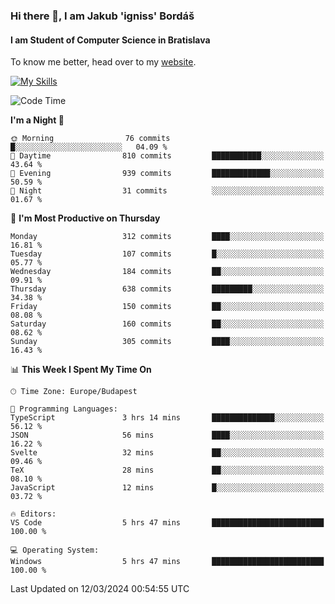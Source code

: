 ### Hi there 👋, I am Jakub 'igniss' Bordáš

#### I am Student of Computer Science in Bratislava
To know me better, head over to my [website](https://bordas.sk).

[![My Skills](https://skillicons.dev/icons?i=js,html,css,figma,svelte,java,kotlin,python,postgresql,typescript,nest,nodejs)](https://bordas.sk)


<!--START_SECTION:waka-->
![Code Time](http://img.shields.io/badge/Code%20Time-1%2C423%20hrs-blue)

**I'm a Night 🦉** 

```text
🌞 Morning                76 commits          █░░░░░░░░░░░░░░░░░░░░░░░░   04.09 % 
🌆 Daytime                810 commits         ███████████░░░░░░░░░░░░░░   43.64 % 
🌃 Evening                939 commits         █████████████░░░░░░░░░░░░   50.59 % 
🌙 Night                  31 commits          ░░░░░░░░░░░░░░░░░░░░░░░░░   01.67 % 
```
📅 **I'm Most Productive on Thursday** 

```text
Monday                   312 commits         ████░░░░░░░░░░░░░░░░░░░░░   16.81 % 
Tuesday                  107 commits         █░░░░░░░░░░░░░░░░░░░░░░░░   05.77 % 
Wednesday                184 commits         ██░░░░░░░░░░░░░░░░░░░░░░░   09.91 % 
Thursday                 638 commits         █████████░░░░░░░░░░░░░░░░   34.38 % 
Friday                   150 commits         ██░░░░░░░░░░░░░░░░░░░░░░░   08.08 % 
Saturday                 160 commits         ██░░░░░░░░░░░░░░░░░░░░░░░   08.62 % 
Sunday                   305 commits         ████░░░░░░░░░░░░░░░░░░░░░   16.43 % 
```


📊 **This Week I Spent My Time On** 

```text
🕑︎ Time Zone: Europe/Budapest

💬 Programming Languages: 
TypeScript               3 hrs 14 mins       ██████████████░░░░░░░░░░░   56.12 % 
JSON                     56 mins             ████░░░░░░░░░░░░░░░░░░░░░   16.22 % 
Svelte                   32 mins             ██░░░░░░░░░░░░░░░░░░░░░░░   09.46 % 
TeX                      28 mins             ██░░░░░░░░░░░░░░░░░░░░░░░   08.10 % 
JavaScript               12 mins             █░░░░░░░░░░░░░░░░░░░░░░░░   03.72 % 

🔥 Editors: 
VS Code                  5 hrs 47 mins       █████████████████████████   100.00 % 

💻 Operating System: 
Windows                  5 hrs 47 mins       █████████████████████████   100.00 % 
```


 Last Updated on 12/03/2024 00:54:55 UTC
<!--END_SECTION:waka-->
